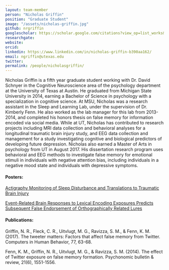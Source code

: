 ```yaml
---
layout: team-member
person: "Nicholas Griffin"
position: "Graduate Student"
image: "/assets/nicholas-griffin.jpg"
github: nrgriffin
googlescholar: https://scholar.google.com/citations?view_op=list_works&hl=en&user=QBwyHvUAAAAJ
researchgate: 
website: 
orcid: 
linkedin: https://www.linkedin.com/in/nicholas-griffin-b390aa162/
email: ngriffin@utexas.edu
twitter:
permalink: /people/nicholasgriffin/
---
```


Nicholas Griffin is a fifth year graduate student working with Dr. David Schnyer in the Cognitive Neuroscience area of the psychology department at the University of Texas at Austin. He graduated from Michigan State University in 2014, earning a Bachelor of Science in psychology with a specialization in cognitive science. At MSU, Nicholas was a research assistant in the Sleep and Learning Lab, under the supervision of Dr. Kimberly Fenn. He also worked as the lab manager for this lab from 2013-2014, and completed his honors thesis on false memory for information encoded via social media. While at UT, Nicholas has contributed to research projects including MRI data collection and behavioral analyses for a longitudinal traumatic brain injury study, and EEG data collection and management for a study investigating cognitive and biological predictors of developing future depression. Nicholas also earned a Master of Arts in psychology from UT in August 2017. His dissertation research program uses behavioral and EEG methods to investigate false memory for emotional stimuli in individuals with negative attention bias, including individuals in a negative mood state and individuals with depressive symptoms.

#### Posters:

[Actigraphy Monitoring of Sleep Disturbance and Translations to Traumatic Brain Injury](/assets/posters/CARE_Poster.pptx.pdf)

[Event-Related Brain Responses to Lexical Encoding Exposures Predicts Subsequent False Endorsement of Orthographically Related Lures](/assets/posters/SfNPoster_2018_NRG.pdf)

#### Publications:

Griffin, N. R., Fleck, C. R., Uitvlugt, M. G., Ravizza, S. M., & Fenn, K. M. (2017). The tweeter matters: Factors that affect false memory from Twitter. Computers in Human Behavior, 77, 63-68.  

Fenn, K. M., Griffin, N. R., Uitvlugt, M. G., & Ravizza, S. M. (2014). The effect of Twitter exposure on false memory formation. Psychonomic bulletin & review, 21(6), 1551-1556.
